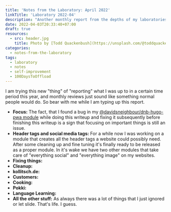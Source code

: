 ```yaml
---
title: 'Notes from the Laboratory: April 2022'
linkTitle: 'Laboratory 2022-04'
description: "Another monthly report from the depths of my laboratories - the month of April"
date: 2022-04-03T20:33:40+07:00
draft: true
resources:
  - src: header.jpg
    title: Photo by [Todd Quackenbush](https://unsplash.com/@toddquackenbush) via [Unsplash](https://unsplash.com/)
categories:
  - notes-from-the-laboratory
tags:
  - laboratory
  - notes
  - self-improvement
  - 100DaysToOffload
---
```


I am trying this new "thing" of "reporting" what I was up to in a certain time period this year, and monthly reviews just sound like something normal people would do. So bear with me while I am typing up this report.

- **Focus:** The fact, that I found a bug in my [@davidsneighbour/dnb-hugo-pwa module](https://github.com/dnb-org/dnb-hugo-pwa) while doing this writeup and fixing it subsequently before finishing this writeup is a sign that focusing on important things is still an issue.
- **Header tags and social media tags:** For a while now I was working on a module that creates all the header tags a website could possibly need. After some cleaning up and fine tuning it's finally ready to be released as a proper module. In it's wake we have two other modules that take care of "everything social" and "everything image" on my websites.
- **Fixing things:**
- **Cleanup:**
- **kollitsch.de:**
- **Customers:**
- **Cooking:**
- **Pokki:**
- **Language Learning:**
- **All the other stuff:** As always there was a lot of things that I just ignored or let slide. That's life. I guess.

